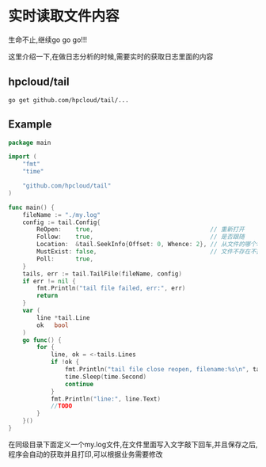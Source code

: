 


# 实时读取文件内容

生命不止,继续go go go!!!

这里介绍一下,在做日志分析的时候,需要实时的获取日志里面的内容



## hpcloud/tail 
```
go get github.com/hpcloud/tail/...
```


## Example

```go
package main

import (
    "fmt"
    "time"

    "github.com/hpcloud/tail"
)

func main() {
    fileName := "./my.log"
    config := tail.Config{
        ReOpen:    true,                                 // 重新打开
        Follow:    true,                                 // 是否跟随
        Location:  &tail.SeekInfo{Offset: 0, Whence: 2}, // 从文件的哪个地方开始读
        MustExist: false,                                // 文件不存在不报错
        Poll:      true,
    }
    tails, err := tail.TailFile(fileName, config)
    if err != nil {
        fmt.Println("tail file failed, err:", err)
        return
    }
    var (
        line *tail.Line
        ok   bool
    )
    go func() {
		for {
			line, ok = <-tails.Lines
			if !ok {
				fmt.Println("tail file close reopen, filename:%s\n", tails.Filename)
				time.Sleep(time.Second)
				continue
			}
			fmt.Println("line:", line.Text)
			//TODO
		}
	}()
}
```

在同级目录下面定义一个my.log文件,在文件里面写入文字敲下回车,并且保存之后,程序会自动的获取并且打印,可以根据业务需要修改
